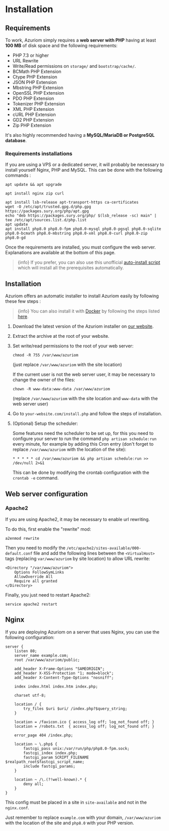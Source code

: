 # Installation

## Requirements

To work, Azuriom simply requires a **web server with PHP** having at least **100 MB**
of disk space and the following requirements:

 - PHP 7.3 or higher
 - URL Rewrite
 - Write/Read permissions on `storage/` and `bootstrap/cache/`.
 - BCMath PHP Extension
 - Ctype PHP Extension
 - JSON PHP Extension
 - Mbstring PHP Extension
 - OpenSSL PHP Extension
 - PDO PHP Extension
 - Tokenizer PHP Extension
 - XML PHP Extension
 - cURL PHP Extension
 - GD2 PHP Extension
 - Zip PHP Extension

It's also highly recommended having a **MySQL/MariaDB or PostgreSQL database**.

### Requirements installations

If you are using a VPS or a dedicated server, it will probably be necessary to install
yourself Nginx, PHP and MySQL. This can be done with the following commands :
```
apt update && apt upgrade

apt install nginx zip curl

apt install lsb-release apt-transport-https ca-certificates
wget -O /etc/apt/trusted.gpg.d/php.gpg https://packages.sury.org/php/apt.gpg
echo "deb https://packages.sury.org/php/ $(lsb_release -sc) main" | tee /etc/apt/sources.list.d/php.list
apt update
apt install php8.0 php8.0-fpm php8.0-mysql php8.0-pgsql php8.0-sqlite php8.0-bcmath php8.0-mbstring php8.0-xml php8.0-curl php8.0-zip php8.0-gd
```

Once the requirements are installed, you must configure the web server.
Explanations are available at the bottom of this page.

> {info} If you prefer, you can also use this unofficial 
[auto-install script](https://github.com/AzuriomCommunity/Script-AutoInstall)
which will install all the prerequisites automatically.

## Installation

Azuriom offers an automatic installer to install Azuriom easily by following these few steps :

> {info} You can also install it with [Docker](https://www.docker.com/) by following the steps listed [here](https://github.com/Azuriom/Azuriom/blob/master/docker/INSTALL.md).

1. Download the latest version of the Azuriom installer on [our website](https://azuriom.com/download).

1. Extract the archive at the root of your website.

1. Set write/read permissions to the root of your web server:
    ```
    chmod -R 755 /var/www/azuriom
    ```
    (just replace `/var/www/azuriom` with the site location)
    
    If the current user is not the web server user, it may be
    necessary to change the owner of the files:
    ```
    chown -R www-data:www-data /var/www/azuriom
    ```
    (replace `/var/www/azuriom` with the site location and `www-data`
    with the web server user)

1. Go to `your-website.com/install.php` and follow the steps of installation.

1. (Optional) Setup the scheduler:
    
    Some features need the scheduler to be set up, for this you need to configure
    your server to run the command `php artisan schedule:run` every minute,
    for example by adding this Cron entry (don't forget to replace `/var/www/azuriom`
    with the location of the site):     
    ```
    * * * * * cd /var/www/azuriom && php artisan schedule:run >> /dev/null 2>&1
    ```
    This can be done by modifying the crontab configuration with the `crontab -e` command.

## Web server configuration

### Apache2

If you are using Apache2, it may be necessary to enable url rewriting.

To do this, first enable the "rewrite" mod:
```
a2enmod rewrite
```
 
Then you need to modify the `/etc/apache2/sites-available/000-default.conf` file
and add the following lines between the `<VirtualHost>` tags (replacing
`var/www/azuriom` by site location) to allow URL rewrite:
```
<Directory "/var/www/azuriom">
    Options FollowSymLinks
    AllowOverride All
    Require all granted
</Directory>
```

Finally, you just need to restart Apache2:
```
service apache2 restart
```

## Nginx

If you are deploying Azuriom on a server that uses Nginx, you can use
the following configuration:
```
server {
    listen 80;
    server_name example.com;
    root /var/www/azuriom/public;

    add_header X-Frame-Options "SAMEORIGIN";
    add_header X-XSS-Protection "1; mode=block";
    add_header X-Content-Type-Options "nosniff";

    index index.html index.htm index.php;

    charset utf-8;

    location / {
        try_files $uri $uri/ /index.php?$query_string;
    }

    location = /favicon.ico { access_log off; log_not_found off; }
    location = /robots.txt  { access_log off; log_not_found off; }

    error_page 404 /index.php;

    location ~ \.php$ {
        fastcgi_pass unix:/var/run/php/php8.0-fpm.sock;
        fastcgi_index index.php;
        fastcgi_param SCRIPT_FILENAME $realpath_root$fastcgi_script_name;
        include fastcgi_params;
    }

    location ~ /\.(?!well-known).* {
        deny all;
    }
}
```

This config must be placed in a site in `site-available` and not in the
`nginx.conf`.

Just remember to replace `example.com` with your domain, `/var/www/azuriom`
with the location of the site and `php8.0` with your PHP version.
